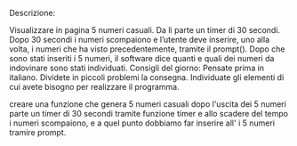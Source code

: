 
Descrizione:

Visualizzare in pagina 5 numeri casuali. Da lì parte un timer di 30 secondi.
Dopo 30 secondi i numeri scompaiono e l’utente deve inserire, uno alla volta, i numeri che ha visto precedentemente, tramite il prompt().
Dopo che sono stati inseriti i 5 numeri, il software dice quanti e quali dei numeri da indovinare sono stati individuati.
Consigli del giorno:
Pensate prima in italiano.
Dividete in piccoli problemi la consegna.
Individuate gli elementi di cui avete bisogno per realizzare il programma.



creare una funzione che genera 5 numeri casuali 
dopo l'uscita dei 5 numeri parte un timer di 30 secondi tramite funzione timer e allo scadere del tempo i numeri scompaiono,
e a quel punto dobbiamo far inserire all' i 5 numeri tramire prompt.
